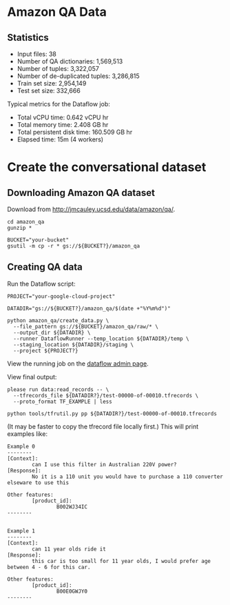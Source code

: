 # Amazon QA Data


## Statistics


* Input files: 38
* Number of QA dictionaries: 1,569,513
* Number of tuples: 3,322,057
* Number of de-duplicated tuples: 3,286,815
* Train set size: 2,954,149
* Test set size: 332,666

Typical metrics for the Dataflow job:

* Total vCPU time:  0.642 vCPU hr
* Total memory time: 2.408 GB hr
* Total persistent disk time: 160.509 GB hr
* Elapsed time: 15m (4 workers)

# Create the conversational dataset


## Downloading Amazon QA dataset

Download from http://jmcauley.ucsd.edu/data/amazon/qa/.

```
cd amazon_qa
gunzip *

BUCKET="your-bucket"
gsutil -m cp -r * gs://${BUCKET?}/amazon_qa
```

## Creating QA data


Run the Dataflow script:

```
PROJECT="your-google-cloud-project"

DATADIR="gs://${BUCKET?}/amazon_qa/$(date +"%Y%m%d")"

python amazon_qa/create_data.py \
  --file_pattern gs://${BUCKET}/amazon_qa/raw/* \
  --output_dir ${DATADIR} \
  --runner DataflowRunner --temp_location ${DATADIR}/temp \
  --staging_location ${DATADIR}/staging \
  --project ${PROJECT?}
```

View the running job on the
[dataflow admin page](https://console.cloud.google.com/dataflow).


View final output:

```
please run data:read_records -- \
  --tfrecords_file ${DATADIR?}/test-00000-of-00010.tfrecords \
  --proto_format TF_EXAMPLE | less
```

```
python tools/tfrutil.py pp ${DATADIR?}/test-00000-of-00010.tfrecords
```

(It may be faster to copy the tfrecord file locally first.) This will print examples like:

```
Example 0
--------
[Context]:
        can I use this filter in Australian 220V power?
[Response]:
        No it is a 110 unit you would have to purchase a 110 converter elseware to use this

Other features:
        [product_id]:
                B002WJ34IC
--------


Example 1
--------
[Context]:
        can 11 year olds ride it
[Response]:
        this car is too small for 11 year olds, I would prefer age between 4 - 6 for this car.

Other features:
        [product_id]:
                B00E0GWJY0
--------
```

